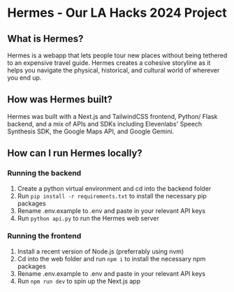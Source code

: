 ﻿# Hermes - Our LA Hacks 2024 Project
## What is Hermes?
Hermes is a webapp that lets people tour new places without being tethered to an expensive travel guide. Hermes creates a cohesive storyline as it helps you navigate the physical, historical, and cultural world of wherever you end up.

## How was Hermes built?
Hermes was built with a Next.js and TailwindCSS frontend, Python/ Flask backend, and a mix of APIs and SDKs including Elevenlabs' Speech Synthesis SDK, the Google Maps API, and Google Gemini.

## How can I run Hermes locally?
### Running the backend
1. Create a python virtual environment and cd into the backend folder
2. Run `pip install -r requirements.txt` to install the necessary pip packages
3. Rename .env.example to .env and paste in your relevant API keys
4. Run `python api.py` to run the Hermes web server

### Running the frontend
1. Install a recent version of Node.js (preferrably using nvm)
2. Cd into the web folder and run `npm i` to install the necessary npm packages
3. Rename .env.example to .env and paste in your relevant API keys
4. Run `npm run dev` to spin up the Next.js app
